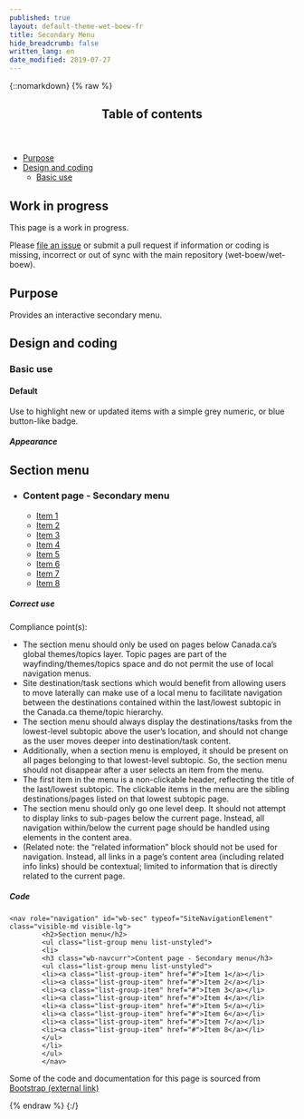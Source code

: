 ```yaml
---
published: true
layout: default-theme-wet-boew-fr
title: Secondary Menu
hide_breadcrumb: false
written_lang: en
date_modified: 2019-07-27
---
```

{::nomarkdown}
{% raw %}
  <span class="wb-prettify all-pre"></span>
  <div class="row">
    <nav role="navigation" class="col-md-8">
      <div class="panel panel-default">
        <header class="panel-heading">
          <h2 class="panel-title">Table of contents</h2>
        </header>
        <div class="panel-body">
          <ul>
            <li><a href="#purpose">Purpose</a></li>
            <li><a href="#design">Design and coding</a>
              <ul>
                <li><a href="#basic">Basic use</a></li>
              </ul>
            </li>
          </ul>
        </div>
      </div>
    </nav>
    <section class="col-md-4">
      <div class="panel panel-warning">
        <div class="panel-body">
          <h2 class="mrgn-tp-0 h4 text-warning"><span class="fa fa-exclamation-triangle"></span> Work in progress</h2>
          <p>This page is a work in progress.</p>
          <p>Please <a href="https://github.com/wet-boew/wet-boew-styleguide/issues/new">file an issue</a> or submit a pull request if information or coding is missing, incorrect or out of sync with the main repository (wet-boew/wet-boew).</p>
        </div>
      </div>
    </section>
  </div>
  <section>
    <h2 id="purpose"><span class="fa-stack"><span class="fa fa-circle fa-stack-2x"></span><span class="fa fa-info fa-stack-1x fa-inverse"></span></span> Purpose</h2>
    <p>Provides an interactive secondary menu.</p>
  </section>
  <h2 id="design"><span class="fa-stack"><span class="fa fa-circle fa-stack-2x"></span><span class="fa fa-paint-brush fa-stack-1x fa-inverse"></span></span> Design and coding</h2>
  <h3 id="basic">Basic use</h3>
  <h4 id="default"><span class="fa-stack"><span class="fa fa-circle fa-stack-2x"></span><span class="fas fa-cogs fa-stack-1x fa-inverse"></span></span> Default</h4>
  <p>Use to highlight new or updated items with a simple grey numeric, or  blue button-like badge. </p>
  <div class="row">
    <div class="col-md-3">
      <div class="panel panel-default">
        <div class="panel-body">
          <h5 class="mrgn-tp-0 h5">Appearance</h5>
          <nav role="navigation" id="wb-sec" typeof="SiteNavigationElement" class="visible-md visible-lg">
            <h2>Section menu</h2>
            <ul class="list-group menu list-unstyled">
              <li>
                <h3 class="wb-navcurr">Content page - Secondary menu</h3>
                <ul class="list-group menu list-unstyled">
                  <li><a class="list-group-item" href="#">Item 1</a></li>
                  <li><a class="list-group-item" href="#">Item 2</a></li>
                  <li><a class="list-group-item" href="#">Item 3</a></li>
                  <li><a class="list-group-item" href="#">Item 4</a></li>
                  <li><a class="list-group-item" href="#">Item 5</a></li>
                  <li><a class="list-group-item" href="#">Item 6</a></li>
                  <li><a class="list-group-item" href="#">Item 7</a></li>
                  <li><a class="list-group-item" href="#">Item 8</a></li>
                </ul>
              </li>
            </ul>
          </nav>
        </div>
      </div>
    </div>
    <div class="col-md-5">
      <h5 class="mrgn-tp-0 text-success"><span class="glyphicon glyphicon-ok-circle"></span> Correct use</h5>
      <p>Compliance point(s):</p>
      <ul>
        <li>The section menu should only be used on pages below Canada.ca’s global themes/topics layer. Topic pages are part of the wayfinding/themes/topics space and do not permit the use of local navigation menus.</li>
        <li>Site destination/task sections which would benefit from allowing users to move laterally can make use of a local menu to facilitate navigation between the destinations contained within the last/lowest subtopic in the Canada.ca theme/topic hierarchy.</li>
        <li>The section menu should always display the destinations/tasks from the lowest-level subtopic above the user’s location, and should not change as the user moves deeper into destination/task content.</li>
        <li>Additionally, when a section menu is employed, it should be present on all pages belonging to that lowest-level subtopic. So, the section menu should not disappear after a user selects an item from the menu.</li>
        <li>The first item in the menu is a non-clickable header, reflecting the title of the last/lowest subtopic. The clickable items in the menu are the sibling destinations/pages listed on that lowest subtopic page.</li>
        <li>The section menu should only go one level deep. It should not attempt to display links to sub-pages below the current page. Instead, all navigation within/below the current page should be handled using elements in the content area.</li>
        <li>(Related note: the “related information” block should not be used for navigation. Instead, all links in a page’s content area (including related info links) should be contextual; limited to information that is directly related to the current page.</li>
      </ul>
    </div>
    <div class="col-md-4">
      <h5 class="mrgn-tp-0">Code</h5>
      <pre><code>&lt;nav role="navigation" id="wb-sec" typeof="SiteNavigationElement" class="visible-md visible-lg"&gt;
        &lt;h2&gt;Section menu&lt;/h2&gt;
        &lt;ul class="list-group menu list-unstyled"&gt;
        &lt;li&gt;
        &lt;h3 class="wb-navcurr"&gt;Content page - Secondary menu&lt;/h3&gt;
        &lt;ul class="list-group menu list-unstyled"&gt;
        &lt;li&gt;&lt;a class="list-group-item" href="#"&gt;Item 1&lt;/a&gt;&lt;/li&gt;
        &lt;li&gt;&lt;a class="list-group-item" href="#"&gt;Item 2&lt;/a&gt;&lt;/li&gt;
        &lt;li&gt;&lt;a class="list-group-item" href="#"&gt;Item 3&lt;/a&gt;&lt;/li&gt;
        &lt;li&gt;&lt;a class="list-group-item" href="#"&gt;Item 4&lt;/a&gt;&lt;/li&gt;
        &lt;li&gt;&lt;a class="list-group-item" href="#"&gt;Item 5&lt;/a&gt;&lt;/li&gt;
        &lt;li&gt;&lt;a class="list-group-item" href="#"&gt;Item 6&lt;/a&gt;&lt;/li&gt;
        &lt;li&gt;&lt;a class="list-group-item" href="#"&gt;Item 7&lt;/a&gt;&lt;/li&gt;
        &lt;li&gt;&lt;a class="list-group-item" href="#"&gt;Item 8&lt;/a&gt;&lt;/li&gt;
        &lt;/ul&gt;
        &lt;/li&gt;
        &lt;/ul&gt;
        &lt;/nav&gt;</code></pre>
    </div>
  </div>
  <p class="mrgn-tp-lg text-muted">Some of the code and documentation for this page is sourced from <a href="https://getbootstrap.com/" >Bootstrap<span  class="wb-inv"> (external link)</span></a></p>
{% endraw %}
{:/}
